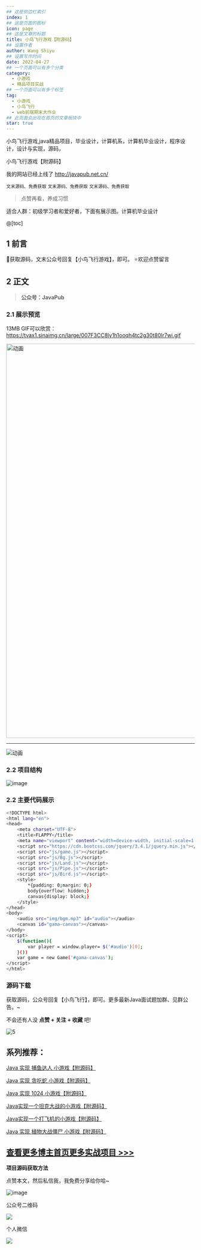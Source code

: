 ```yaml
---
## 这是侧边栏索引
index: 1
## 这是页面的图标
icon: page
## 这是文章的标题
title: 小鸟飞行游戏【附源码】
## 设置作者
author: Wang Shiyu
## 设置写作时间
date: 2022-04-27
## 一个页面可以有多个分类
category:
  - 小游戏
  - 精品项目实战
## 一个页面可以有多个标签
tag:
  - 小游戏
  - 小鸟飞行
  - web前端期末大作业
## 此页面会出现在首页的文章板块中
star: true
---
```


小鸟飞行游戏,java精品项目，毕业设计，计算机系，计算机毕业设计，程序设计，设计与实现，源码，

<!-- more -->

小鸟飞行游戏【附源码】


我的网站已经上线了 <http://javapub.net.cn/>

`文末源码、免费获取`
`文末源码、免费获取`
`文末源码、免费获取`



> 点赞再看，养成习惯

适合人群：初级学习者和爱好者，下面有展示图。计算机毕业设计

@[toc]

## 1 前言

🚀获取源码，文末公众号回复【小鸟飞行游戏】，即可。
⭐欢迎点赞留言

## 2 正文

> **公众号：JavaPub**

### 2.1 展示预览

13MB GIF可以欣赏：
https://tvax1.sinaimg.cn/large/007F3CC8ly1h1ooqh4tc2g30t80lr7wi.gif

<img src="https://tvax2.sinaimg.cn/large/007F3CC8ly1h1ooqh4tc2g30t80lr7wi.gif" alt="动画" width="1052" data-width="1052" data-height="783">

---

![动画](https://tva3.sinaimg.cn/large/007F3CC8ly1h1ooqh4tc2g30t80lr7wi.gif)




### 2.2 项目结构


![image](https://tvax3.sinaimg.cn/large/007F3CC8ly1h1oor7m943j30jj04bgmy.jpg)


### 2.2 主要代码展示

```bash
<!DOCTYPE html>
<html lang="en">
<head>
	<meta charset="UTF-8">
	<title>FLAPPY</title>
	<meta name="viewport" content="width=device-width, initial-scale=1.0, maximum-scale=1.0, minimum-scale=1.0, user-scalable=no" />
	<script src="https://cdn.bootcss.com/jquery/3.4.1/jquery.min.js"></script>
	<script src="js/game.js"></script>
	<script src="js/Bg.js"></script>
	<script src="js/Land.js"></script>
	<script src="js/Pipe.js"></script>
	<script src="js/Bird.js"></script>
	<style>
		*{padding: 0;margin: 0;}
		body{overflow: hidden;}
		canvas{display: block;}
	</style>
</head>
<body>
	<audio src="img/bgm.mp3" id="audio"></audio>
	<canvas id="gama-canvas"></canvas>
</body>
<script>
	$(function(){
		var player = window.player= $('#audio')[0];
	}())
	var game = new Game('#gama-canvas');
</script>
</html>

```

### 源码下载


获取源码，公众号回复【小鸟飞行】，即可。更多最新Java面试题加群、见群公告。~

不会还有人没 **点赞 + 关注 + 收藏** 吧!

![5](https://tva1.sinaimg.cn/large/007F3CC8ly1h1oos3frysj30t80lrth6.jpg)

## 系列推荐：

[Java 实现 捕鱼达人 小游戏【附源码】](http://javapub.net.cn/)

[Java 实现 贪吃蛇 小游戏【附源码】](http://javapub.net.cn/)

[Java 实现 1024 小游戏【附源码】](http://javapub.net.cn/)

[Java实现一个坦克大战的小游戏【附源码】](http://javapub.net.cn/project/game)

[Java实现一个打飞机的小游戏【附源码】](http://javapub.net.cn/project/game)

[Java 实现 植物大战僵尸 小游戏【附源码】](http://javapub.net.cn/project/game)


## [查看更多博主首页更多实战项目 >>>](https://blog.csdn.net/qq_40374604/category_11708266.html)


**项目源码获取方法**

点赞本文，然后私信我，我免费分享给你哈~

![image](https://tva4.sinaimg.cn/large/007F3CC8ly1h1f3gd3qcmj30dw0dbq36.jpg)

公众号二维码

![](http://javapub.net.cn/accounts/wechat.jpg)

个人微信

![](http://javapub.net.cn/accounts/QRcode.jpg)

